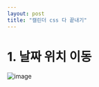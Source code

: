 ```yaml
---
layout: post
title: "캘린더 css 다 끝내기"
---
```


# 1. 날짜 위치 이동
![image](https://user-images.githubusercontent.com/86642180/170079459-aa9edbd9-c10d-43f2-9bf2-51af7a2dab9d.png)
